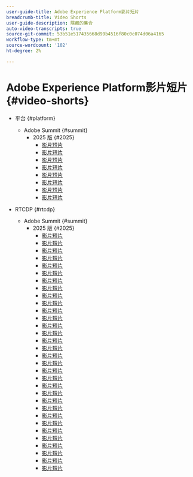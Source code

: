 ```yaml
---
user-guide-title: Adobe Experience Platform影片短片
breadcrumb-title: Video Shorts
user-guide-description: 隱藏的集合
auto-video-transcripts: true
source-git-commit: 53b51e517435668d99b4516f80c0c074d06a4165
workflow-type: tm+mt
source-wordcount: '102'
ht-degree: 2%

---
```



# Adobe Experience Platform影片短片 {#video-shorts}

+ 平台 {#platform}
   + Adobe Summit {#summit}
      + 2025 版 {#2025}
         + [影片短片](platform/summit/2025/adobe-experience-platform-building-connected-customer-journeys.md)
         + [影片短片](platform/summit/2025/adobe-s-internal-use-of-aep-driving-experience-led-growth.md)
         + [影片短片](platform/summit/2025/architecting-adobe-experience-platform-for-scalability.md)
         + [影片短片](platform/summit/2025/key-takeaways-for-deploying-aep-at-scale.md)
         + [影片短片](platform/summit/2025/managing-data-governance-and-access-in-aep.md)
         + [影片短片](platform/summit/2025/optimizing-aep-with-sandbox-tooling.md)
         + [影片短片](platform/summit/2025/run-and-operate-strategies-for-aep-at-scale.md)
         + [影片短片](platform/summit/2025/single-vs-multi-sandbox-approach-in-aep.md)

+ RTCDP {#rtcdp}
   + Adobe Summit {#summit}
      + 2025 版 {#2025}
         + [影片短片](rtcdp/summit/2025/accelerating-your-audience-strategy-with-real-time-cdp.md)
         + [影片短片](rtcdp/summit/2025/adobe-s-approach-to-audience-strategy-and-activation.md)
         + [影片短片](rtcdp/summit/2025/adobe-s-approach-to-member-onboarding-and-retention.md)
         + [影片短片](rtcdp/summit/2025/adobe-s-internal-use-of-aep-driving-retention-with-data-driven-journeys.md)
         + [影片短片](rtcdp/summit/2025/adobe-s-internal-use-of-unified-profiles-for-creative-cloud.md)
         + [影片短片](rtcdp/summit/2025/ai-assistant-boosting-productivity-in-audience-management.md)
         + [影片短片](rtcdp/summit/2025/ai-assistant-for-audiences-optimizing-audience-strategies.md)
         + [影片短片](rtcdp/summit/2025/audience-agent-proactive-audience-health-monitoring.md)
         + [影片短片](rtcdp/summit/2025/audience-portal-centralizing-and-managing-audiences.md)
         + [影片短片](rtcdp/summit/2025/audience-portal-centralizing-data-for-better-marketing-decisions.md)
         + [影片短片](rtcdp/summit/2025/best-practices-for-data-modeling-in-adobe-experience-platform.md)
         + [影片短片](rtcdp/summit/2025/best-practices-for-schema-design-in-adobe-experience-platform.md)
         + [影片短片](rtcdp/summit/2025/creating-targeted-audiences-with-ai-assistant.md)
         + [影片短片](rtcdp/summit/2025/customer-centric-approach-vs-campaign-centric-approach.md)
         + [影片短片](rtcdp/summit/2025/defining-customer-experience-use-cases.md)
         + [影片短片](rtcdp/summit/2025/discover-activate-and-measure-with-real-time-cdp-collaboration.md)
         + [影片短片](rtcdp/summit/2025/end-to-end-use-case-activation-process.md)
         + [影片短片](rtcdp/summit/2025/evolving-customer-experience-maturity.md)
         + [影片短片](rtcdp/summit/2025/expanding-high-value-audiences-with-look-alike-models.md)
         + [影片短片](rtcdp/summit/2025/federated-audience-composition-expanding-audience-reach.md)
         + [影片短片](rtcdp/summit/2025/federated-audience-composition-expanding-your-reach.md)
         + [影片短片](rtcdp/summit/2025/federated-audience-composition-unifying-data-for-real-time-marketing.md)
         + [影片短片](rtcdp/summit/2025/how-ai-assistant-transforms-data-insights-in-real-time-cdp.md)
         + [影片短片](rtcdp/summit/2025/how-ai-enhances-real-time-cdp-with-predictive-insights.md)
         + [影片短片](rtcdp/summit/2025/how-real-time-cdp-collaboration-works.md)
         + [影片短片](rtcdp/summit/2025/how-to-operate-and-communicate-effectively-in-tiger-teams.md)
         + [影片短片](rtcdp/summit/2025/introducing-adobe-s-agent-orchestrator-for-intelligent-activation.md)
         + [影片短片](rtcdp/summit/2025/introduction-to-real-time-cdp-collaboration.md)
         + [影片短片](rtcdp/summit/2025/key-differentiators-of-real-time-cdp-collaboration.md)
         + [影片短片](rtcdp/summit/2025/run-and-operate-strategies-for-scaling-adobe-experience-platform.md)
         + [影片短片](rtcdp/summit/2025/the-power-of-ai-in-real-time-cdp-for-audience-optimization.md)
         + [影片短片](rtcdp/summit/2025/three-phased-approach-to-audience-driven-marketing.md)

